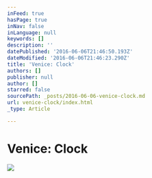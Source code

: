 ```yaml
---
inFeed: true
hasPage: true
inNav: false
inLanguage: null
keywords: []
description: ''
datePublished: '2016-06-06T21:46:50.193Z'
dateModified: '2016-06-06T21:46:23.290Z'
title: 'Venice: Clock'
authors: []
publisher: null
author: []
starred: false
sourcePath: _posts/2016-06-06-venice-clock.md
url: venice-clock/index.html
_type: Article

---
```

# Venice: Clock
![](https://the-grid-user-content.s3-us-west-2.amazonaws.com/2a53d8fc-f5f9-4a87-828c-79ea3fcd5df6.jpg)